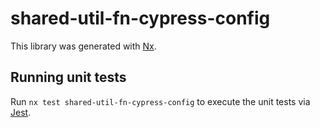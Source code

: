 # shared-util-fn-cypress-config

This library was generated with [Nx](https://nx.dev).

## Running unit tests

Run `nx test shared-util-fn-cypress-config` to execute the unit tests via [Jest](https://jestjs.io).
